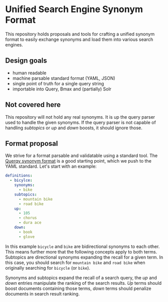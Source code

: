 # Unified Search Engine Synonym Format

This repository holds proposals and tools for crafting a unified synonym format
to easily exchange synonyms and load them into various search engines. 

## Design goals

- human readable
- machine parsable standard format (YAML, JSON)
- single point of truth for a single query string
- importable into Query, Bmax and (partially) Solr

## Not covered here

This repository will not hold any real synonyms. It is up the query parser
used to handle the given synonyms. If the query parser is not capable of 
handling _subtopics_ or _up_ and _down_ boosts, it should ignore those.

## Format proposal

We strive for a format parsable and validatable using a standard tool. The [Querqy
synonym format](https://github.com/renekrie/querqy#input-matching) is a good starting point, 
which we push to the YAML standard. Let's start with an example:

```yaml
definitions:
  - bicylce:
    synonyms:
      - bike
    subtopics:
      - mountain bike
      - road bike
    up:
      - 105
      - chorus
      - dura ace
    down:
      - book
      - glove
``` 

In this example `bicycle` and `bike` are bidirectional synonyms to each other.
This means further more that the following concepts apply to both terms. 
Subtopics are directional synonyms expanding the recall for a given term. In
this case, you should search for `mountain bike` and `road bike` when originally
searching for `bicycle` (or `bike`).

Synonyms and subtopics expand the recall of a search query, the _up_ and _down_
entries manipulate the ranking of the search results. _Up_ terms should boost
documents containing those terms, _down_ terms should penalize documents in
search result ranking.
